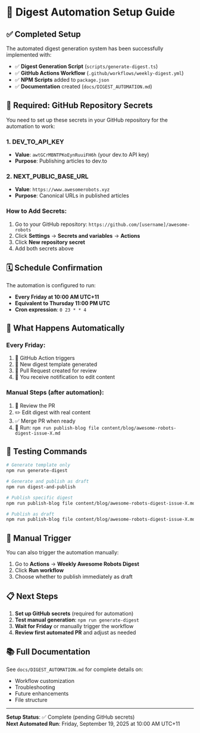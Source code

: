 # 🤖 Digest Automation Setup Guide

## ✅ Completed Setup

The automated digest generation system has been successfully implemented with:

- ✅ **Digest Generation Script** (`scripts/generate-digest.ts`)
- ✅ **GitHub Actions Workflow** (`.github/workflows/weekly-digest.yml`) 
- ✅ **NPM Scripts** added to `package.json`
- ✅ **Documentation** created (`docs/DIGEST_AUTOMATION.md`)

## 🔐 Required: GitHub Repository Secrets

You need to set up these secrets in your GitHub repository for the automation to work:

### 1. DEV_TO_API_KEY
- **Value**: `awtGCrMBNTPKoEynRuuiFH6h` (your dev.to API key)
- **Purpose**: Publishing articles to dev.to

### 2. NEXT_PUBLIC_BASE_URL  
- **Value**: `https://www.awesomerobots.xyz`
- **Purpose**: Canonical URLs in published articles

### How to Add Secrets:
1. Go to your GitHub repository: `https://github.com/[username]/awesome-robots`
2. Click **Settings** → **Secrets and variables** → **Actions**
3. Click **New repository secret**
4. Add both secrets above

## 🗓️ Schedule Confirmation

The automation is configured to run:
- **Every Friday at 10:00 AM UTC+11**
- **Equivalent to Thursday 11:00 PM UTC**
- **Cron expression**: `0 23 * * 4`

## 🎯 What Happens Automatically

### Every Friday:
1. 🤖 GitHub Action triggers
2. 📝 New digest template generated
3. 🔄 Pull Request created for review
4. 📧 You receive notification to edit content

### Manual Steps (after automation):
1. 📖 Review the PR
2. ✏️ Edit digest with real content
3. ✅ Merge PR when ready
4. 🚀 Run: `npm run publish-blog file content/blog/awesome-robots-digest-issue-X.md`

## 🧪 Testing Commands

```bash
# Generate template only
npm run generate-digest

# Generate and publish as draft
npm run digest-and-publish

# Publish specific digest
npm run publish-blog file content/blog/awesome-robots-digest-issue-X.md

# Publish as draft
npm run publish-blog file content/blog/awesome-robots-digest-issue-X.md --draft
```

## 🔄 Manual Trigger

You can also trigger the automation manually:
1. Go to **Actions** → **Weekly Awesome Robots Digest**
2. Click **Run workflow**
3. Choose whether to publish immediately as draft

## 📋 Next Steps

1. **Set up GitHub secrets** (required for automation)
2. **Test manual generation**: `npm run generate-digest`
3. **Wait for Friday** or manually trigger the workflow
4. **Review first automated PR** and adjust as needed

## 📚 Full Documentation

See `docs/DIGEST_AUTOMATION.md` for complete details on:
- Workflow customization
- Troubleshooting
- Future enhancements
- File structure

---

**Setup Status**: ✅ Complete (pending GitHub secrets)  
**Next Automated Run**: Friday, September 19, 2025 at 10:00 AM UTC+11
